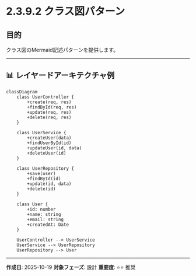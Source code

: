 # 2.3.9.2 クラス図パターン

## 目的

クラス図のMermaid記述パターンを提供します。

---

## 📊 レイヤードアーキテクチャ例

```mermaid
classDiagram
    class UserController {
        +create(req, res)
        +findById(req, res)
        +update(req, res)
        +delete(req, res)
    }

    class UserService {
        +createUser(data)
        +findUserById(id)
        +updateUser(id, data)
        +deleteUser(id)
    }

    class UserRepository {
        +save(user)
        +findById(id)
        +update(id, data)
        +delete(id)
    }

    class User {
        +id: number
        +name: string
        +email: string
        +createdAt: Date
    }

    UserController --> UserService
    UserService --> UserRepository
    UserRepository --> User
```

---

**作成日**: 2025-10-19
**対象フェーズ**: 設計
**重要度**: ⭐⭐ 推奨
